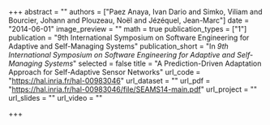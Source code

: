 +++
abstract = ""
authors = ["Paez Anaya, Ivan Dario and Simko, Viliam and Bourcier, Johann and Plouzeau, Noël and Jézéquel, Jean-Marc"]
date = "2014-06-01"
image_preview = ""
math = true
publication_types = ["1"]
publication = "9th International Symposium on Software Engineering for Adaptive and Self-Managing Systems"
publication_short = "In *9th International Symposium on Software Engineering for Adaptive and Self-Managing Systems*"
selected = false
title = "A Prediction-Driven Adaptation Approach for Self-Adaptive Sensor Networks"
url_code = "https://hal.inria.fr/hal-00983046"
url_dataset = ""
url_pdf = "https://hal.inria.fr/hal-00983046/file/SEAMS14-main.pdf"
url_project = ""
url_slides = ""
url_video = ""

+++
